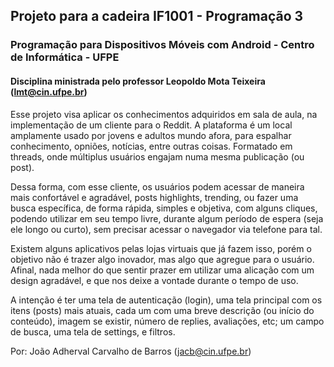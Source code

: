 ## Projeto para a cadeira IF1001 - Programação 3
### Programação para Dispositivos Móveis com Android - Centro de Informática - UFPE
#### Disciplina ministrada pelo professor Leopoldo Mota Teixeira (lmt@cin.ufpe.br)

Esse projeto visa aplicar os conhecimentos adquiridos em sala de aula, na implementação de um cliente para o Reddit. A plataforma é um local amplamente usado por jovens e adultos mundo afora, para espalhar conhecimento, opniões, notícias, entre outras coisas. Formatado em threads, onde múltiplus usuários engajam numa mesma publicação (ou post). 

Dessa forma, com esse cliente, os usuários podem acessar de maneira mais confortável e agradável, posts highlights, trending, ou fazer uma busca específica, de forma rápida, simples e objetiva, com alguns cliques, podendo utilizar em seu tempo livre, durante algum período de espera (seja ele longo ou curto), sem precisar acessar o navegador via telefone para tal.

Existem alguns aplicativos pelas lojas virtuais que já fazem isso, porém o objetivo não é trazer algo inovador, mas algo que agregue para o usuário. Afinal, nada melhor do que sentir prazer em utilizar uma alicação com um design agradável, e que nos deixe a vontade durante o tempo de uso.

A intenção é ter uma tela de autenticação (login), uma tela principal com os itens (posts) mais atuais, cada um com uma breve descrição (ou início do conteúdo), imagem se existir, número de replies, avaliações, etc; um campo de busca, uma tela de settings, e filtros.

Por: João Adherval Carvalho de Barros (jacb@cin.ufpe.br)
